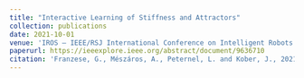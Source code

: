 ```yaml
---
title: "Interactive Learning of Stiffness and Attractors"
collection: publications
date: 2021-10-01
venue: 'IROS – IEEE/RSJ International Conference on Intelligent Robots'
paperurl: https://ieeexplore.ieee.org/abstract/document/9636710
citation: 'Franzese, G., Mészáros, A., Peternel, L. and Kober, J., 2021, September. ILoSA: Interactive learning of stiffness and attractors. In 2021 IEEE/RSJ International Conference on Intelligent Robots and Systems (IROS) (pp. 7778-7785). IEEE.'
---
```


